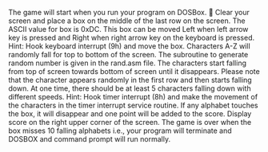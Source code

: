 The game will start when you run your program on DOSBox.
 Clear your screen and place a box on the middle of the last row on the screen. The ASCII value for box is
0xDC. This box can be moved Left when left arrow key is pressed and Right when right arrow key on the
keyboard is pressed. Hint: Hook keyboard interrupt (9h) and move the box.
Characters A-Z will randomly fall for top to bottom of the screen. The subroutine to generate random
number is given in the rand.asm file. The characters start falling from top of screen towards bottom of
screen until it disappears. Please note that the character appears randomly in the first row and then starts
falling down. At one time, there should be at least 5 characters falling down with different speeds. Hint:
Hook timer interrupt (8h) and make the movement of the characters in the timer interrupt service routine.
If any alphabet touches the box, it will disappear and one point will be added to the score. Display score on
the right upper corner of the screen. 
The game is over when the box misses 10 falling alphabets i.e., your program will terminate and DOSBOX
and command prompt will run normally.

